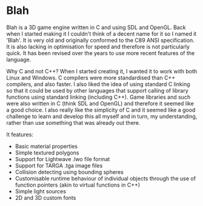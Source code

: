 # Blah
Blah is a 3D game engine written in C and using SDL and OpenGL.  Back when I started making it I couldn't think of a decent name for it so I named it 'Blah'.  It is very old and originally conformed to the C89 ANSI specification.  It is also lacking in optimisation for speed and therefore is not particularly quick.  It has been revised over the years to use more recent features of the language.

Why C and not C++?  When I started creating it, I wanted it to work with both Linux and Windows.  C compilers were more standardised than C++ compilers, and also faster.  I also liked the idea of using standard C linking so that it could be used by other languages that support calling of library functions using standard linking (including C++).  Game libraries and such were also written in C (think SDL and OpenGL) and therefore it seemed like a good choice.  I also really like the simplicity of C and it seemed like a good challenge to learn and develop this all myself and in turn, my understanding, rather than use something that was already out there.

It features:
- Basic material properties
- Simple textured polygons
- Support for Lightwave .lwo file format
- Support for TARGA .tga image files
- Collision detecting using bounding spheres
- Customisable runtime behaviour of individual objects through the use of function pointers (akin to virtual functions in C++)
- Simple light sources
- 2D and 3D custom fonts

